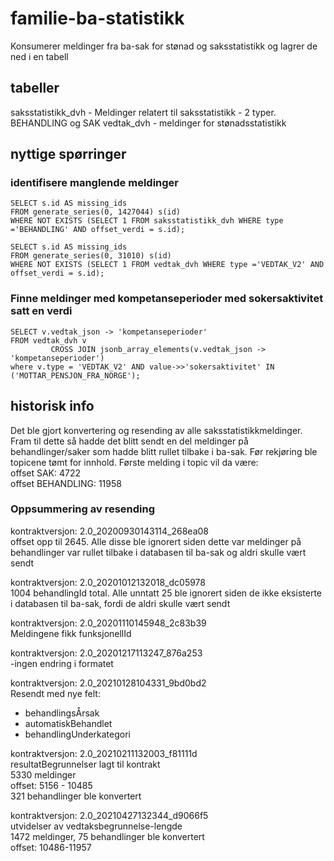 # familie-ba-statistikk

Konsumerer meldinger fra ba-sak for stønad og saksstatistikk og lagrer de ned i en tabell

## tabeller
saksstatistikk_dvh - Meldinger relatert til saksstatistikk - 2 typer. BEHANDLING og SAK
vedtak_dvh - meldinger for stønadsstatistikk

## nyttige spørringer

### identifisere manglende meldinger
```
SELECT s.id AS missing_ids
FROM generate_series(0, 1427044) s(id)
WHERE NOT EXISTS (SELECT 1 FROM saksstatistikk_dvh WHERE type ='BEHANDLING' AND offset_verdi = s.id);

SELECT s.id AS missing_ids
FROM generate_series(0, 31010) s(id)
WHERE NOT EXISTS (SELECT 1 FROM vedtak_dvh WHERE type ='VEDTAK_V2' AND offset_verdi = s.id);
```

### Finne meldinger med kompetanseperioder med sokersaktivitet satt en verdi
```
SELECT v.vedtak_json -> 'kompetanseperioder'
FROM vedtak_dvh v
         CROSS JOIN jsonb_array_elements(v.vedtak_json -> 'kompetanseperioder')
where v.type = 'VEDTAK_V2' AND value->>'sokersaktivitet' IN ('MOTTAR_PENSJON_FRA_NORGE');
```

## historisk info
Det ble gjort konvertering og resending av alle saksstatistikkmeldinger. Fram til dette så hadde det blitt sendt en del meldinger på behandlinger/saker som hadde blitt rullet tilbake i ba-sak. Før rekjøring ble topicene tømt for innhold. Første melding i topic vil da være:  
offset SAK: 4722  
offset BEHANDLING: 11958

### Oppsummering av resending
kontraktversjon: 2.0_20200930143114_268ea08  
offset opp til 2645. Alle disse ble ignorert siden dette var meldinger på behandlinger var rullet tilbake i databasen til ba-sak og aldri skulle vært sendt

kontraktversjon: 2.0_20201012132018_dc05978  
1004 behandlingId total. Alle unntatt 25 ble ignorert siden de ikke eksisterte i databasen til ba-sak, fordi de aldri skulle vært sendt

kontraktversjon: 2.0_20201110145948_2c83b39  
Meldingene fikk funksjonellId

kontraktversjon: 2.0_20201217113247_876a253  
-ingen endring i formatet

kontraktversjon: 2.0_20210128104331_9bd0bd2  
Resendt med nye felt:  
- behandlingsÅrsak
- automatiskBehandlet
- behandlingUnderkategori

kontraktversjon: 2.0_20210211132003_f81111d  
resultatBegrunnelser lagt til kontrakt  
5330 meldinger  
offset: 5156 - 10485  
321 behandlinger ble konvertert  


kontraktversjon: 2.0_20210427132344_d9066f5  
utvidelser av vedtaksbegrunnelse-lengde  
1472 meldinger, 75 behandlinger ble konvertert  
offset: 10486-11957  

